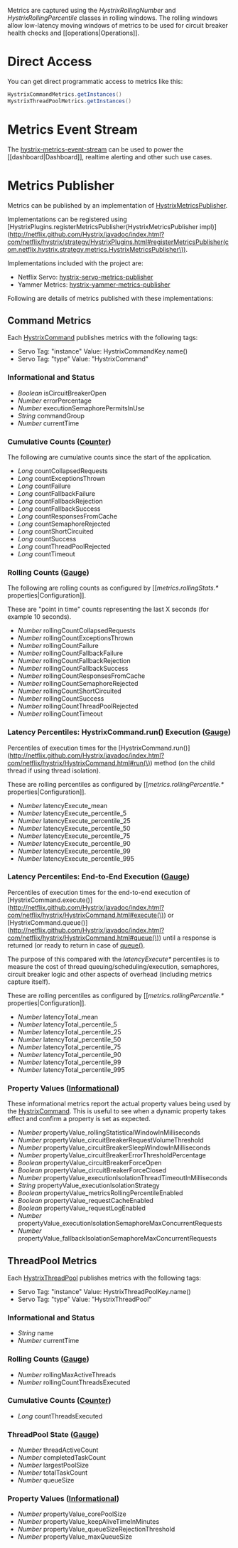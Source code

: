 Metrics are captured using the _HystrixRollingNumber_ and _HystrixRollingPercentile_ classes in rolling windows. The rolling windows allow low-latency moving windows of metrics to be used for circuit breaker health checks and [[operations|Operations]].

# Direct Access

You can get direct programmatic access to metrics like this:

```java
HystrixCommandMetrics.getInstances()
HystrixThreadPoolMetrics.getInstances()
```

# Metrics Event Stream

The [hystrix-metrics-event-stream](Hystrix/tree/master/hystrix-contrib/hystrix-metrics-event-stream) can be used to power the [[dashboard|Dashboard]], realtime alerting and other such use cases.

# Metrics Publisher

Metrics can be published by an implementation of [HystrixMetricsPublisher](http://netflix.github.com/Hystrix/javadoc/index.html?com/netflix/hystrix/strategy/metrics/HystrixMetricsPublisher.html).

Implementations can be registered using [HystrixPlugins.registerMetricsPublisher(HystrixMetricsPublisher impl)](http://netflix.github.com/Hystrix/javadoc/index.html?com/netflix/hystrix/strategy/HystrixPlugins.html#registerMetricsPublisher(com.netflix.hystrix.strategy.metrics.HystrixMetricsPublisher\)).

Implementations included with the project are:
- Netflix Servo: [hystrix-servo-metrics-publisher](Hystrix/tree/master/hystrix-contrib/hystrix-servo-metrics-publisher)
- Yammer Metrics: [hystrix-yammer-metrics-publisher](Hystrix/tree/master/hystrix-contrib/hystrix-yammer-metrics-publisher)

Following are details of metrics published with these implementations:

## Command Metrics

Each [HystrixCommand](http://netflix.github.com/Hystrix/javadoc/index.html?com/netflix/HystrixCommand.html) publishes metrics with the following tags:

* Servo Tag: "instance"  Value: HystrixCommandKey.name()
* Servo Tag: "type"  Value: "HystrixCommand"

### Informational and Status

* _Boolean_ isCircuitBreakerOpen  
* _Number_ errorPercentage
* _Number_ executionSemaphorePermitsInUse
* _String_ commandGroup
* _Number_ currentTime

### Cumulative Counts ([Counter](https://github.com/Netflix/servo/blob/master/servo-core/src/main/java/com/netflix/servo/monitor/Counter.java))

The following are cumulative counts since the start of the application.

* _Long_ countCollapsedRequests
* _Long_ countExceptionsThrown
* _Long_ countFailure
* _Long_ countFallbackFailure
* _Long_ countFallbackRejection
* _Long_ countFallbackSuccess
* _Long_ countResponsesFromCache
* _Long_ countSemaphoreRejected
* _Long_ countShortCircuited
* _Long_ countSuccess
* _Long_ countThreadPoolRejected
* _Long_ countTimeout

### Rolling Counts ([Gauge](https://github.com/Netflix/servo/blob/master/servo-core/src/main/java/com/netflix/servo/monitor/Gauge.java))

The following are rolling counts as configured by [[_metrics.rollingStats.*_ properties|Configuration]].

These are "point in time" counts representing the last X seconds (for example 10 seconds).

* _Number_ rollingCountCollapsedRequests
* _Number_ rollingCountExceptionsThrown
* _Number_ rollingCountFailure
* _Number_ rollingCountFallbackFailure
* _Number_ rollingCountFallbackRejection
* _Number_ rollingCountFallbackSuccess
* _Number_ rollingCountResponsesFromCache
* _Number_ rollingCountSemaphoreRejected
* _Number_ rollingCountShortCircuited
* _Number_ rollingCountSuccess
* _Number_ rollingCountThreadPoolRejected
* _Number_ rollingCountTimeout

### Latency Percentiles: HystrixCommand.run() Execution ([Gauge](https://github.com/Netflix/servo/blob/master/servo-core/src/main/java/com/netflix/servo/monitor/Gauge.java))

Percentiles of execution times for the [HystrixCommand.run()](http://netflix.github.com/Hystrix/javadoc/index.html?com/netflix/hystrix/HystrixCommand.html#run(\)) method (on the child thread if using thread isolation).

These are rolling percentiles as configured by [[_metrics.rollingPercentile.*_ properties|Configuration]].

* _Number_ latencyExecute_mean
* _Number_ latencyExecute_percentile_5
* _Number_ latencyExecute_percentile_25
* _Number_ latencyExecute_percentile_50
* _Number_ latencyExecute_percentile_75
* _Number_ latencyExecute_percentile_90
* _Number_ latencyExecute_percentile_99
* _Number_ latencyExecute_percentile_995

### Latency Percentiles: End-to-End Execution ([Gauge](https://github.com/Netflix/servo/blob/master/servo-core/src/main/java/com/netflix/servo/monitor/Gauge.java))

Percentiles of execution times for the end-to-end execution of [HystrixCommand.execute()](http://netflix.github.com/Hystrix/javadoc/index.html?com/netflix/hystrix/HystrixCommand.html#execute(\)) or [HystrixCommand.queue()](http://netflix.github.com/Hystrix/javadoc/index.html?com/netflix/hystrix/HystrixCommand.html#queue(\)) until a response is returned (or ready to return in case of [queue()](http://netflix.github.com/Hystrix/javadoc/index.html?com/netflix/hystrix/HystrixCommand.html#queue(\))).

The purpose of this compared with the _latencyExecute*_ percentiles is to measure the cost of thread queuing/scheduling/execution, semaphores, circuit breaker logic and other aspects of overhead (including metrics capture itself).

These are rolling percentiles as configured by [[_metrics.rollingPercentile.*_ properties|Configuration]].

* _Number_ latencyTotal_mean
* _Number_ latencyTotal_percentile_5
* _Number_ latencyTotal_percentile_25
* _Number_ latencyTotal_percentile_50
* _Number_ latencyTotal_percentile_75
* _Number_ latencyTotal_percentile_90
* _Number_ latencyTotal_percentile_99
* _Number_ latencyTotal_percentile_995

### Property Values ([Informational](https://github.com/Netflix/servo/blob/master/servo-core/src/main/java/com/netflix/servo/monitor/Informational.java))

These informational metrics report the actual property values being used by the [HystrixCommand](http://netflix.github.com/Hystrix/javadoc/index.html?com/netflix/hystrix/HystrixCommand.html). This is useful to see when a dynamic property takes effect and confirm a property is set as expected.

* _Number_ propertyValue_rollingStatisticalWindowInMilliseconds
* _Number_ propertyValue_circuitBreakerRequestVolumeThreshold
* _Number_ propertyValue_circuitBreakerSleepWindowInMilliseconds
* _Number_ propertyValue_circuitBreakerErrorThresholdPercentage
* _Boolean_ propertyValue_circuitBreakerForceOpen
* _Boolean_ propertyValue_circuitBreakerForceClosed
* _Number_ propertyValue_executionIsolationThreadTimeoutInMilliseconds
* _String_ propertyValue_executionIsolationStrategy
* _Boolean_ propertyValue_metricsRollingPercentileEnabled
* _Boolean_ propertyValue_requestCacheEnabled
* _Boolean_ propertyValue_requestLogEnabled
* _Number_ propertyValue_executionIsolationSemaphoreMaxConcurrentRequests
* _Number_ propertyValue_fallbackIsolationSemaphoreMaxConcurrentRequests


## ThreadPool Metrics

Each [HystrixThreadPool](http://netflix.github.com/Hystrix/javadoc/index.html?com/netflix/hystrix/HystrixThreadPool.html) publishes metrics with the following tags:

* Servo Tag: "instance"  Value: HystrixThreadPoolKey.name()
* Servo Tag: "type"  Value: "HystrixThreadPool"

### Informational and Status

* _String_ name
* _Number_ currentTime

### Rolling Counts ([Gauge](https://github.com/Netflix/servo/blob/master/servo-core/src/main/java/com/netflix/servo/monitor/Gauge.java))

* _Number_ rollingMaxActiveThreads
* _Number_ rollingCountThreadsExecuted

### Cumulative Counts ([Counter](https://github.com/Netflix/servo/blob/master/servo-core/src/main/java/com/netflix/servo/monitor/Counter.java))

* _Long_ countThreadsExecuted

### ThreadPool State ([Gauge](https://github.com/Netflix/servo/blob/master/servo-core/src/main/java/com/netflix/servo/monitor/Gauge.java))

* _Number_ threadActiveCount
* _Number_ completedTaskCount
* _Number_ largestPoolSize
* _Number_ totalTaskCount
* _Number_ queueSize

### Property Values ([Informational](https://github.com/Netflix/servo/blob/master/servo-core/src/main/java/com/netflix/servo/monitor/Informational.java))

* _Number_ propertyValue_corePoolSize
* _Number_ propertyValue_keepAliveTimeInMinutes
* _Number_ propertyValue_queueSizeRejectionThreshold
* _Number_ propertyValue_maxQueueSize